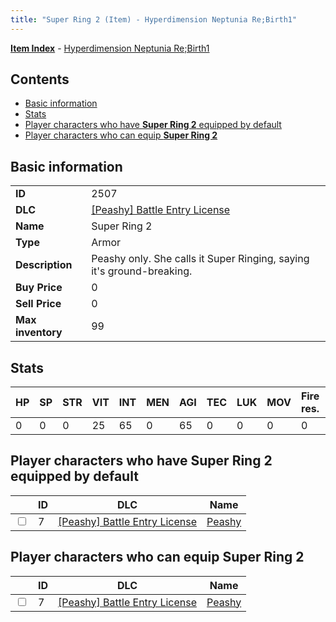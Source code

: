 ```yaml
---
title: "Super Ring 2 (Item) - Hyperdimension Neptunia Re;Birth1"
---
```


[**Item Index**](/neptunia/rb1/item/index.html) - [Hyperdimension Neptunia Re;Birth1](/neptunia/rb1)

## Contents

- [Basic information](#basic-information)
- [Stats](#stats)
- [Player characters who have **Super Ring 2** equipped by default](#player-characters-who-have-super-ring-2-equipped-by-default)
- [Player characters who can equip **Super Ring 2**](#player-characters-who-can-equip-super-ring-2)

## Basic information

|   |   |
| -- | -- |
| **ID** | 2507 |
| **DLC** | [[Peashy] Battle Entry License](/neptunia/rb1/dlc/8-peashy.html) |
| **Name** | Super Ring 2 |
| **Type** | Armor |
| **Description** | Peashy only. She calls it Super Ringing, saying it's ground-breaking. |
| **Buy Price** | 0 |
| **Sell Price** | 0 |
| **Max inventory** | 99 |

## Stats

| HP | SP | STR | VIT | INT | MEN | AGI | TEC | LUK | MOV | Fire res. | Ice res. | Wind res. | Lightning res. |
| -- | -- | --- | --- | --- | --- | --- | --- | --- | --- | --------- | -------- | --------- | -------------- |
| 0 | 0 | 0 | 25 | 65 | 0 | 65 | 0 | 0 | 0 | 0 | 0 | 0 | 0 |

## Player characters who have **Super Ring 2** equipped by default

|    | ID | DLC | Name |
| -- | -- | --- | ---- |
| <input type="checkbox" id="rb1-player-8-7" class="trackbox" /> | 7 | [[Peashy] Battle Entry License](/neptunia/rb1/dlc/8-peashy.html) | [Peashy](/neptunia/rb1/player/8-7-peashy.html) |

## Player characters who can equip **Super Ring 2**

|    | ID | DLC | Name |
| -- | -- | --- | ---- |
| <input type="checkbox" id="rb1-player-8-7" class="trackbox" /> | 7 | [[Peashy] Battle Entry License](/neptunia/rb1/dlc/8-peashy.html) | [Peashy](/neptunia/rb1/player/8-7-peashy.html) |